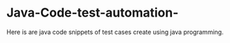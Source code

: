 # Java-Code-test-automation-
Here is are java code snippets of test cases create using java programming.
